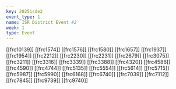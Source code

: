 ```yaml
---
key: 2025isde2
event_type: 1
name: ISR District Event #2
week: 1
type: Event
---
```

[[frc10139]]
[[frc1574]]
[[frc1576]]
[[frc1580]]
[[frc1657]]
[[frc1937]]
[[frc1954]]
[[frc2212]]
[[frc2230]]
[[frc2231]]
[[frc2679]]
[[frc3075]]
[[frc3211]]
[[frc3316]]
[[frc3339]]
[[frc3388]]
[[frc4320]]
[[frc4586]]
[[frc4590]]
[[frc4744]]
[[frc5135]]
[[frc5554]]
[[frc5614]]
[[frc5715]]
[[frc5987]]
[[frc5990]]
[[frc6168]]
[[frc6740]]
[[frc7039]]
[[frc7112]]
[[frc7845]]
[[frc9739]]
[[frc9740]]
